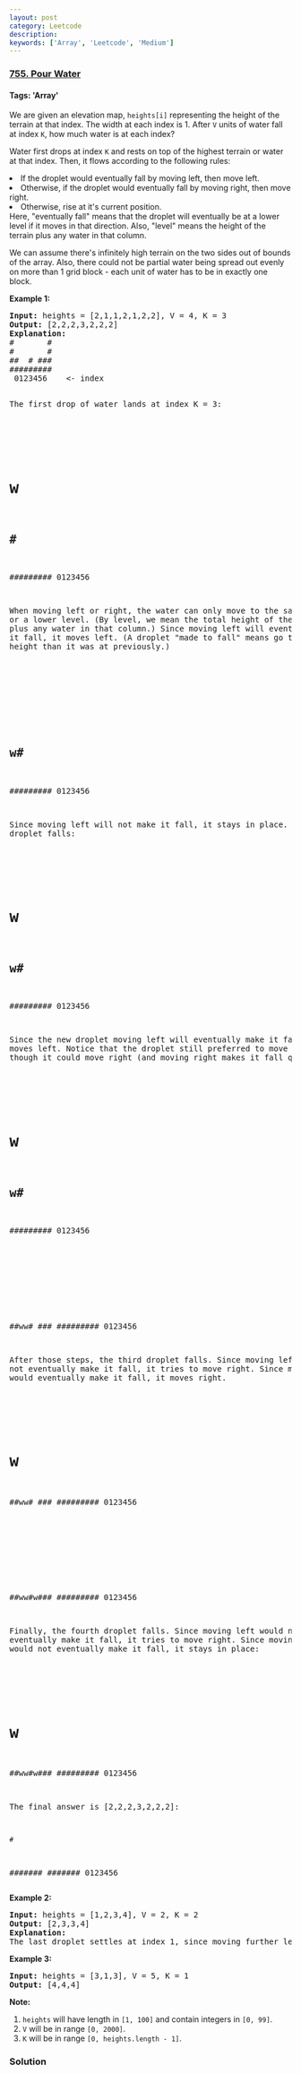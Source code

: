 ```yaml
---
layout: post
category: Leetcode
description: 
keywords: ['Array', 'Leetcode', 'Medium']
---
```

### [755. Pour Water](https://leetcode.com/problems/pour-water)

#### Tags: 'Array'

<div class="content__u3I1 question-content__JfgR"><div><p>
We are given an elevation map, <code>heights[i]</code> representing the height of the terrain at that index.  The width at each index is 1.  After <code>V</code> units of water fall at index <code>K</code>, how much water is at each index?
</p><p>
Water first drops at index <code>K</code> and rests on top of the highest terrain or water at that index.  Then, it flows according to the following rules:
</p><li>If the droplet would eventually fall by moving left, then move left.</li>
<li>Otherwise, if the droplet would eventually fall by moving right, then move right.</li>
<li>Otherwise, rise at it's current position.</li>
Here, "eventually fall" means that the droplet will eventually be at a lower level if it moves in that direction.
Also, "level" means the height of the terrain plus any water in that column.
<p></p><p>
We can assume there's infinitely high terrain on the two sides out of bounds of the array.  Also, there could not be partial water being spread out evenly on more than 1 grid block - each unit of water has to be in exactly one block.
</p><p>
</p><p><b>Example 1:</b><br/>
</p><pre><b>Input:</b> heights = [2,1,1,2,1,2,2], V = 4, K = 3
<b>Output:</b> [2,2,2,3,2,2,2]
<b>Explanation:</b>
#       #
#       #
##  # ###
#########
 0123456    &lt;- index

The first drop of water lands at index K = 3:

#       #
#   w   #
##  # ###
#########
 0123456    

When moving left or right, the water can only move to the same level or a lower level.
(By level, we mean the total height of the terrain plus any water in that column.)
Since moving left will eventually make it fall, it moves left.
(A droplet "made to fall" means go to a lower height than it was at previously.)

#       #
#       #
## w# ###
#########
 0123456    

Since moving left will not make it fall, it stays in place.  The next droplet falls:

#       #
#   w   #
## w# ###
#########
 0123456  

Since the new droplet moving left will eventually make it fall, it moves left.
Notice that the droplet still preferred to move left,
even though it could move right (and moving right makes it fall quicker.)

#       #
#  w    #
## w# ###
#########
 0123456  

#       #
#       #
##ww# ###
#########
 0123456  

After those steps, the third droplet falls.
Since moving left would not eventually make it fall, it tries to move right.
Since moving right would eventually make it fall, it moves right.

#       #
#   w   #
##ww# ###
#########
 0123456  

#       #
#       #
##ww#w###
#########
 0123456  

Finally, the fourth droplet falls.
Since moving left would not eventually make it fall, it tries to move right.
Since moving right would not eventually make it fall, it stays in place:

#       #
#   w   #
##ww#w###
#########
 0123456  

The final answer is [2,2,2,3,2,2,2]:

    #    
 ####### 
 ####### 
 0123456 
</pre>
<p></p>
<p><b>Example 2:</b><br/>
</p><pre><b>Input:</b> heights = [1,2,3,4], V = 2, K = 2
<b>Output:</b> [2,3,3,4]
<b>Explanation:</b>
The last droplet settles at index 1, since moving further left would not cause it to eventually fall to a lower height.
</pre>
<p></p>
<p><b>Example 3:</b><br/>
</p><pre><b>Input:</b> heights = [3,1,3], V = 5, K = 1
<b>Output:</b> [4,4,4]
</pre>
<p></p>
<p><b>Note:</b><br/></p><ol>
<li><code>heights</code> will have length in <code>[1, 100]</code> and contain integers in <code>[0, 99]</code>.</li>
<li><code>V</code> will be in range <code>[0, 2000]</code>.</li>
<li><code>K</code> will be in range <code>[0, heights.length - 1]</code>.</li>
</ol><p></p></div></div>

### Solution
